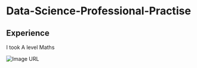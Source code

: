 # Data-Science-Professional-Practise

## Experience
I took A level Maths

![Image URL](https://www.onlinemanipal.com/wp-content/uploads/2022/09/Data-Science-Life-cycle-2048x2045.png) 
